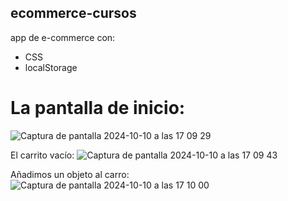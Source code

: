 ## ecommerce-cursos

app de e-commerce con:
- CSS
- localStorage

# La pantalla de inicio:
  
![Captura de pantalla 2024-10-10 a las 17 09 29](https://github.com/user-attachments/assets/ec253843-e97b-422a-a223-6de0ed368a8f)

El carrito vacío:
![Captura de pantalla 2024-10-10 a las 17 09 43](https://github.com/user-attachments/assets/da3f849b-7d11-4c1a-84d1-ccfbd3df0b96)

Añadimos un objeto al carro:
![Captura de pantalla 2024-10-10 a las 17 10 00](https://github.com/user-attachments/assets/e64e229d-60b0-4e2e-aa67-0e20271b088c)



